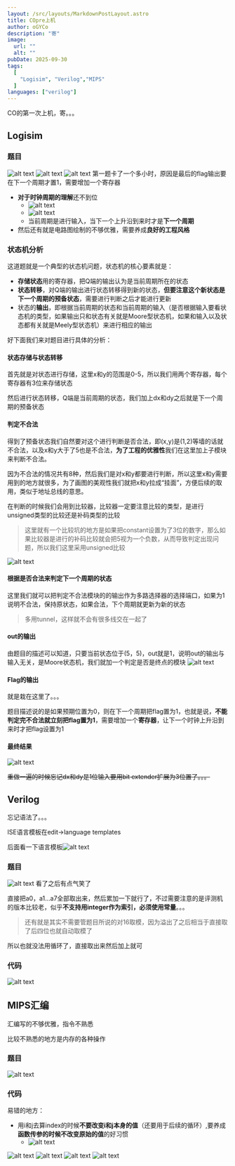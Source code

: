 ```yaml
---
layout: /src/layouts/MarkdownPostLayout.astro
title: COpre上机
author: oGYCo
description: "寄"
image:
  url: ""
  alt: ""
pubDate: 2025-09-30
tags:
  [
    "Logisim", "Verilog","MIPS"
  ]
languages: ["verilog"]
---
```


CO的第一次上机，寄。。。
## Logisim
### 题目
![alt text](image-2.png)
![alt text](image-3.png)
![alt text](image-4.png)
第一题卡了一个多小时，原因是最后的flag输出要在下一个周期才置1，需要增加一个寄存器
- **对于时钟周期的理解**还不到位
  - ![alt text](image.png)
  - ![alt text](image-1.png)
  - 当前周期是进行输入，当下一个上升沿到来时才是**下一个周期**
- 然后还有就是电路图绘制的不够优雅，需要养成**良好的工程风格**

### 状态机分析
这道题就是一个典型的状态机问题，状态机的核心要素就是：

- **存储状态**用的寄存器，把Q端的输出认为是当前周期所在的状态
- **状态转移**，对Q端的输出进行状态转移得到新的状态，**但要注意这个新状态是下一个周期的预备状态**，需要进行判断之后才能进行更新
- 状态的**输出**，即根据当前周期的状态和当前周期的输入（是否根据输入要看状态机的类型，如果输出只和状态有关就是Moore型状态机，如果和输入以及状态都有关就是Meely型状态机）来进行相应的输出

好下面我们来对题目进行具体的分析：

#### 状态存储与状态转移
首先就是对状态进行存储，这里x和y的范围是0-5，所以我们用两个寄存器，每个寄存器有3位来存储状态

然后进行状态转移，Q端是当前周期的状态，我们加上dx和dy之后就是下一个周期的预备状态

#### 判定不合法
得到了预备状态我们自然要对这个进行判断是否合法，即(x,y)是(1,2)等墙的话就不合法，以及x和y大于了5也是不合法，**为了工程的优雅性**我们在这里加上子模块来判断不合法。

因为不合法的情况共有8种，然后我们是对x和y都要进行判断，所以这里x和y需要用到的地方就很多，为了画图的美观性我们就把x和y拉成“挂面”，方便后续的取用，类似于地址总线的意思。

在判断的时候我们会用到比较器，比较器一定要注意比较的类型，是进行unsigned类型的比较还是补码类型的比较
>这里就有一个比较坑的地方是如果把constant设置为了3位的数字，那么如果比较器是进行的补码比较就会把5视为一个负数，从而导致判定出现问题，所以我们这里采用unsigned比较

![alt text](image-5.png)

#### 根据是否合法来判定下一个周期的状态
这里我们就可以把判定不合法模块的的输出作为多路选择器的选择端口，如果为1说明不合法，保持原状态，如果合法，下个周期就更新为新的状态
>多用tunnel，这样就不会有很多线交在一起了

#### out的输出
由题目的描述可以知道，只要当前状态位于(5，5)，out就是1，说明out的输出与输入无关，是Moore状态机，我们就加一个判定是否是终点的模块
![alt text](image-6.png)
#### Flag的输出
就是栽在这里了。。。

题目描述说的是如果预期位置为0，则在下一个周期把flag置为1，也就是说，**不能判定完不合法就立刻把flag置为1**，需要增加一个**寄存器**，让下一个时钟上升沿到来时才把flag设置为1

#### 最终结果
![alt text](image-7.png)

~~重做一遍的时候忘记dx和dy是1位输入要用bit extender扩展为3位置了。。。~~
## Verilog
忘记语法了。。。

ISE语言模板在edit->language templates

后面看一下语言模板![alt text](image-8.png)

### 题目
![alt text](image-9.png)
看了之后有点气笑了

直接把a0，a1...a7全部取出来，然后累加一下就行了，不过需要注意的是评测机的版本比较老，似乎**不支持用integer作为索引，必须使用常量**。。。

>还有就是其实不需要管题目所说的对16取模，因为溢出了之后相当于直接取了后四位也就自动取模了

所以也就没法用循环了，直接取出来然后加上就可
### 代码
![alt text](image-10.png)

## MIPS汇编
汇编写的不够优雅，指令不熟悉

比较不熟悉的地方是内存的各种操作

### 题目
![alt text](image-16.png)
### 代码
易错的地方：
- 用i和j去算index的时候**不要改变i和j本身的值**（还要用于后续的循环）,要养成**函数传参的时候不改变原始的值**的好习惯
  - ![alt text](image-11.png)

![alt text](image-12.png)
![alt text](image-13.png)
![alt text](image-14.png)
![alt text](image-15.png)